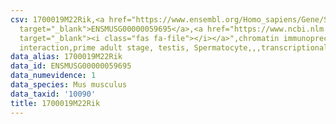 ```yaml
---
csv: 1700019M22Rik,<a href="https://www.ensembl.org/Homo_sapiens/Gene/Summary?db=core;g=ENSMUSG00000059695"
  target="_blank">ENSMUSG00000059695</a>,<a href="https://www.ncbi.nlm.nih.gov/pubmed/25450459"
  target="_blank"><i class="fas fa-file"></i></a>",chromatin immunoprecipitation assay,direct
  interaction,prime adult stage, testis, Spermatocyte,,,transcriptional regulation,
data_alias: 1700019M22Rik
data_id: ENSMUSG00000059695
data_numevidence: 1
data_species: Mus musculus
data_taxid: '10090'
title: 1700019M22Rik
---
```

